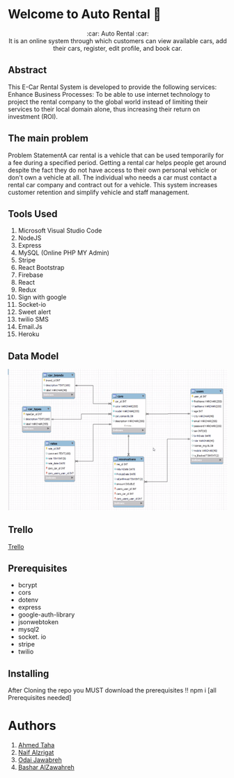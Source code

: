 # Welcome to Auto Rental :car:
<center>:car: Auto Rental :car:</center>
<center> It is an online system through which customers can view available cars, add their cars, register, edit profile, and book car.</center>

## Abstract
This E-Car Rental System is developed to provide the following services: Enhance Business Processes: To be able to use internet technology to project the rental company to the global world instead of limiting their services to their local domain alone, thus increasing their return on investment (ROI).

## The main problem
Problem StatementA car rental is a vehicle that can be used temporarily for a fee during a specified period. Getting a rental car helps people get around despite the fact they do not have access to their own personal vehicle or don't own a vehicle at all. The individual who needs a car must contact a rental car company and contract out for a vehicle. This system increases customer retention and simplify vehicle and staff management.

## Tools Used
 1. Microsoft Visual Studio Code
 2. NodeJS
 3. Express
 4. MySQL (Online PHP MY Admin)
 5. Stripe
 6. React Bootstrap
 7. Firebase
 8. React
 9. Redux
 10. Sign with google
 11. Socket-io
 12. Sweet alert
 13. twilio SMS
 14. Email.Js
 15. Heroku

## Data Model
![Data Model](/client/public/images/Screenshot_8.png)


## Trello
[Trello](https://trello.com/b/wmo0IfkI/auto-rentals)

## Prerequisites
 - bcrypt
 - cors
 - dotenv
 - express
 - google-auth-library
 - jsonwebtoken
 - mysql2
 - socket. io
 - stripe
 - twilio

## Installing
After Cloning the repo you MUST download the prerequisites  !!
npm i [all Prerequisites needed]

# Authors
 1. [Ahmed Taha](https://github.com/Ahmedtaha249)
 2. [Naif Alzrigat](https://github.com/NaifAlzrigat)
 3. [Odai Jawabreh](https://github.com/OdaiJawabreh)
 4. [Bashar AlZawahreh](https://github.com/BasharAlZawahreh)